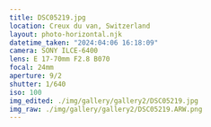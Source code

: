 ```yaml
---
title: DSC05219.jpg
location: Creux du van, Switzerland
layout: photo-horizontal.njk
datetime_taken: "2024:04:06 16:18:09"
camera: SONY ILCE-6400
lens: E 17-70mm F2.8 B070
focal: 24mm
aperture: 9/2
shutter: 1/640
iso: 100
img_edited: ./img/gallery/gallery2/DSC05219.jpg
img_raw: ./img/gallery/gallery2/DSC05219.ARW.png
---
```

